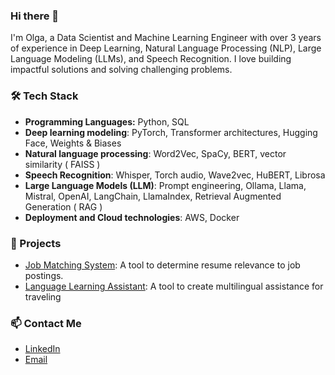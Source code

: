 ### Hi there 👋
I'm Olga, a Data Scientist and Machine Learning Engineer with over 3 years of experience in Deep Learning, Natural Language Processing (NLP), Large Language Modeling (LLMs), and Speech Recognition. I love building impactful solutions and solving challenging problems.

### 🛠️ Tech Stack
- **Programming Languages:** Python, SQL
- **Deep learning modeling**: PyTorch, Transformer architectures, Hugging Face, Weights & Biases
- **Natural language processing**: Word2Vec, SpaCy, BERT, vector similarity ( FAISS ) 
- **Speech Recognition**: Whisper, Torch audio, Wave2vec, HuBERT, Librosa
- **Large Language Models (LLM)**: Prompt engineering, Ollama, Llama, Mistral, OpenAI, LangChain, LlamaIndex, Retrieval Augmented Generation ( RAG )
- **Deployment and Cloud technologies**: AWS, Docker

### 🌟 Projects
- [Job Matching System](https://github.com/OlgaSeleznova/JobPostingRelevancy): A tool to determine resume relevance to job postings.
- [Language Learning Assistant](https://github.com/OlgaSeleznova/VoyageVocab): A tool to create multilingual assistance for traveling
  
### 📫 Contact Me
- [LinkedIn](https://www.linkedin.com/in/olga-seleznova/)
- [Email](mailto:Olgaselesnyova@gmail.com)
